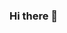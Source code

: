 ### Hi there 👋

<!--
**TaylorBurke/TaylorBurke** is a ✨ _special_ ✨ repository because its `README.md` (this file) appears on your GitHub profile.

I’m currently working on a web application that will serve as a platform for artists to self-publish their art in a card deck format.

